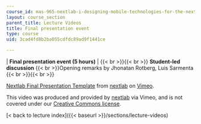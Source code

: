 ```yaml
---
course_id: mas-965-nextlab-i-designing-mobile-technologies-for-the-next-billion-users-fall-2008
layout: course_section
parent_title: Lecture Videos
title: Final presentation event
type: course
uid: 3cad4fd8b2ba055cdfdc89ad9f1441ce

---
```


| **Final presentation event (5 hours)** |  {{< br >}}{{< br >}} **Student-led discussion**  {{< br >}}Opening remarks by Jhonatan Rotberg, Luis Sarmenta {{< br >}}{{< br >}}  

[Nextlab Final Presentation Template](https://vimeo.com/3300649) from [nextlab](https://vimeo.com/nextlab) on [Vimeo](https://vimeo.com).

This video was produced and provided by [nextlab](http://vimeo.com/nextlab) via Vimeo, and is not covered under our [Creative Commons license](/terms/#cc).

[< back to lecture index]({{< baseurl >}}/sections/lecture-videos)